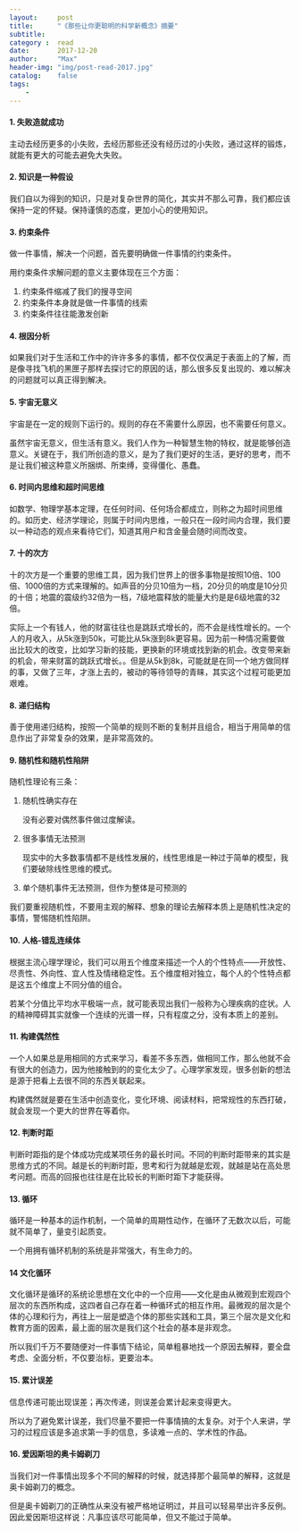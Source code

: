 ```yaml
---
layout:     post
title:      "《那些让你更聪明的科学新概念》摘要"
subtitle:   
category :  read
date:       2017-12-20
author:     "Max"
header-img: "img/post-read-2017.jpg"
catalog:    false
tags:
    - 
---
```


#### 1. 失败造就成功

主动去经历更多的小失败，去经历那些还没有经历过的小失败，通过这样的锻炼，就能有更大的可能去避免大失败。

#### 2. 知识是一种假设

我们自以为得到的知识，只是对复杂世界的简化，其实并不那么可靠，我们都应该保持一定的怀疑。保持谨慎的态度，更加小心的使用知识。

#### 3. 约束条件

做一件事情，解决一个问题，首先要明确做一件事情的约束条件。

用约束条件求解问题的意义主要体现在三个方面：
1. 约束条件缩减了我们的搜寻空间
2. 约束条件本身就是做一件事情的线索
3. 约束条件往往能激发创新

#### 4. 根因分析

如果我们对于生活和工作中的许许多多的事情，都不仅仅满足于表面上的了解，而是像寻找飞机的黑匣子那样去探讨它的原因的话，那么很多反复出现的、难以解决的问题就可以真正得到解决。

#### 5. 宇宙无意义

宇宙是在一定的规则下运行的。规则的存在不需要什么原因，也不需要任何意义。

虽然宇宙无意义，但生活有意义。我们人作为一种智慧生物的特权，就是能够创造意义。关键在于，我们所创造的意义，是为了我们更好的生活，更好的思考，而不是让我们被这种意义所捆绑、所束缚，变得僵化、愚蠢。

#### 6. 时间内思维和超时间思维

如数学、物理学基本定理，在任何时间、任何场合都成立，则称之为超时间思维的。如历史、经济学理论，则属于时间内思维，一般只在一段时间内合理，我们要以一种动态的观点来看待它们，知道其用户和含金量会随时间而改变。

#### 7. 十的次方

十的次方是一个重要的思维工具，因为我们世界上的很多事物是按照10倍、100倍、1000倍的方式来理解的。如声音的分贝10倍为一档，20分贝的响度是10分贝的十倍；地震的震级约32倍为一档，7级地震释放的能量大约是是6级地震的32倍。

实际上一个有钱人，他的财富往往也是跳跃式增长的，而不会是线性增长的。一个人的月收入，从5k涨到50k，可能比从5k涨到8k更容易。因为前一种情况需要做出比较大的改变，比如学习新的技能，更换新的环境或找到新的机会。改变带来新的机会，带来财富的跳跃式增长。。但是从5k到8k，可能就是在同一个地方做同样的事，又做了三年，才涨上去的，被动的等待领导的青睐，其实这个过程可能更加艰难。

#### 8. 递归结构

善于使用递归结构，按照一个简单的规则不断的复制并且组合，相当于用简单的信息作出了非常复杂的效果，是非常高效的。

#### 9. 随机性和随机性陷阱

随机性理论有三条：

1. 随机性确实存在

    没有必要对偶然事件做过度解读。

2. 很多事情无法预测

    现实中的大多数事情都不是线性发展的，线性思维是一种过于简单的模型，我们要破除线性思维的模式。

3. 单个随机事件无法预测，但作为整体是可预测的

我们要重视随机性，不要用主观的解释、想象的理论去解释本质上是随机性决定的事情，警惕随机性陷阱。

#### 10. 人格-错乱连续体

根据主流心理学理论，我们可以用五个维度来描述一个人的个性特点——开放性、尽责性、外向性、宜人性及情绪稳定性。五个维度相对独立，每个人的个性特点都是这五个维度上不同分值的组合。

若某个分值比平均水平极端一点，就可能表现出我们一般称为心理疾病的症状。人的精神障碍其实就像一个连续的光谱一样，只有程度之分，没有本质上的差别。

#### 11. 构建偶然性

一个人如果总是用相同的方式来学习，看差不多东西，做相同工作，那么他就不会有很大的创造力，因为他接触到的的变化太少了。心理学家发现，很多创新的想法是源于把看上去很不同的东西关联起来。

构建偶然就是要在生活中创造变化，变化环境、阅读材料，把常规性的东西打破，就会发现一个更大的世界在等着你。

#### 12. 判断时距

判断时距指的是个体成功完成某项任务的最长时间。不同的判断时距带来的其实是思维方式的不同。越是长的判断时距，思考和行为就越是宏观，就越是站在高处思考问题。而高的回报也往往是在比较长的判断时距下才能获得。

#### 13. 循环

循环是一种基本的运作机制，一个简单的周期性动作，在循环了无数次以后，可能就不简单了，量变引起质变。

一个用拥有循环机制的系统是非常强大，有生命力的。

#### 14 文化循环

文化循环是循环的系统论思想在文化中的一个应用——文化是由从微观到宏观四个层次的东西所构成，这四者自己存在着一种循环式的相互作用。最微观的层次是个体的心理和行为，再往上一层是塑造个体的那些实践和工具，第三个层次是文化和教育方面的因素，最上面的层次是我们这个社会的基本是非观念。

所以我们千万不要随便对一件事情下结论，简单粗暴地找一个原因去解释，要全盘考虑、全面分析，不仅要治标，更要治本。

#### 15. 累计误差

信息传递可能出现误差；再次传递，则误差会累计起来变得更大。

所以为了避免累计误差，我们尽量不要把一件事情搞的太复杂。对于个人来讲，学习的过程应该是多追求第一手的信息，多读难一点的、学术性的作品。

#### 16. 爱因斯坦的奥卡姆剃刀

当我们对一件事情出现多个不同的解释的时候，就选择那个最简单的解释，这就是奥卡姆剃刀的概念。

但是奥卡姆剃刀的正确性从来没有被严格地证明过，并且可以轻易举出许多反例。因此爱因斯坦这样说：凡事应该尽可能简单，但又不能过于简单。





